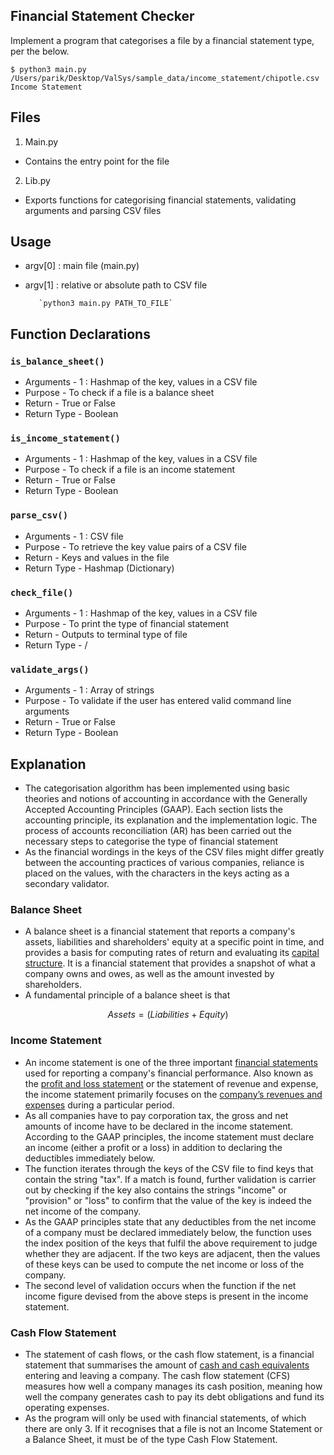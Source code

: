 ## Financial Statement Checker

Implement a program that categorises a file by a financial statement type, per the below.

    $ python3 main.py /Users/parik/Desktop/ValSys/sample_data/income_statement/chipotle.csv
    Income Statement

## Files

1.  Main.py

- Contains the entry point for the file

2.  Lib.py

- Exports functions for categorising financial statements, validating arguments and parsing CSV files

## Usage

- argv[0] : main file (main.py)
- argv[1] : relative or absolute path to CSV file

      	 `python3 main.py PATH_TO_FILE`

## Function Declarations

### `is_balance_sheet()`

- Arguments - 1 : Hashmap of the key, values in a CSV file
- Purpose - To check if a file is a balance sheet
- Return - True or False
- Return Type - Boolean

### `is_income_statement()`

- Arguments - 1 : Hashmap of the key, values in a CSV file
- Purpose - To check if a file is an income statement
- Return - True or False
- Return Type - Boolean

### `parse_csv()`

- Arguments - 1 : CSV file
- Purpose - To retrieve the key value pairs of a CSV file
- Return - Keys and values in the file
- Return Type - Hashmap (Dictionary)

### `check_file()`

- Arguments - 1 : Hashmap of the key, values in a CSV file
- Purpose - To print the type of financial statement
- Return - Outputs to terminal type of file
- Return Type - /

### `validate_args()`

- Arguments - 1 : Array of strings
- Purpose - To validate if the user has entered valid command line arguments
- Return - True or False
- Return Type - Boolean

## Explanation

- The categorisation algorithm has been implemented using basic theories and notions of accounting in accordance with the Generally Accepted Accounting Principles (GAAP). Each section lists the accounting principle, its explanation and the implementation logic. The process of accounts reconciliation (AR) has been carried out the necessary steps to categorise the type of financial statement
- As the financial wordings in the keys of the CSV files might differ greatly between the accounting practices of various companies, reliance is placed on the values, with the characters in the keys acting as a secondary validator.

### Balance Sheet

- A balance sheet is a financial statement that reports a company's assets, liabilities and shareholders' equity at a specific point in time, and provides a basis for computing rates of return and evaluating its [capital structure](https://www.investopedia.com/terms/c/capitalstructure.asp). It is a financial statement that provides a snapshot of what a company owns and owes, as well as the amount invested by shareholders.
- A fundamental principle of a balance sheet is that

$$
Assets = (Liabilities + Equity)
$$

### Income Statement

- An income statement is one of the three important [financial statements](https://www.investopedia.com/terms/f/financial-statements.asp) used for reporting a company's financial performance. Also known as the [profit and loss statement](https://www.investopedia.com/terms/p/plstatement.asp) or the statement of revenue and expense, the income statement primarily focuses on the [company’s revenues and expenses](https://www.investopedia.com/ask/answers/070915/how-do-you-calculate-company-equity.asp) during a particular period.
- As all companies have to pay corporation tax, the gross and net amounts of income have to be declared in the income statement. According to the GAAP principles, the income statement must declare an income (either a profit or a loss) in addition to declaring the deductibles immediately below.
- The function iterates through the keys of the CSV file to find keys that contain the string "tax". If a match is found, further validation is carrier out by checking if the key also contains the strings "income" or "provision" or "loss" to confirm that the value of the key is indeed the net income of the company.
- As the GAAP principles state that any deductibles from the net income of a company must be declared immediately below, the function uses the index position of the keys that fulfil the above requirement to judge whether they are adjacent. If the two keys are adjacent, then the values of these keys can be used to compute the net income or loss of the company.
- The second level of validation occurs when the function if the net income figure devised from the above steps is present in the income statement.

### Cash Flow Statement

- The statement of cash flows, or the cash flow statement, is a financial statement that summarises the amount of [cash and cash equivalents](https://www.investopedia.com/terms/c/cashandcashequivalents.asp) entering and leaving a company. The cash flow statement (CFS) measures how well a company manages its cash position, meaning how well the company generates cash to pay its debt obligations and fund its operating expenses.
- As the program will only be used with financial statements, of which there are only 3. If it recognises that a file is not an Income Statement or a Balance Sheet, it must be of the type Cash Flow Statement.

